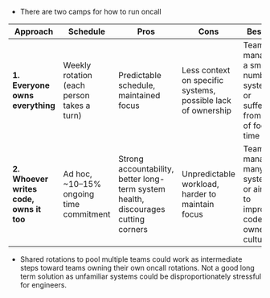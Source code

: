 * There are two camps for how to run oncall

| Approach | Schedule | Pros | Cons | Best For |
|---------|----------|------|------|----------|
| **1. Everyone owns everything** | Weekly rotation (each person takes a turn) | Predictable schedule, maintained focus | Less context on specific systems, possible lack of ownership | Teams managing a small number of systems or suffering from lack of focus time |
| **2. Whoever writes code, owns it too** | Ad hoc, ~10–15% ongoing time commitment | Strong accountability, better long-term system health, discourages cutting corners | Unpredictable workload, harder to maintain focus | Teams managing many systems or aiming to improve code ownership culture |

* Shared rotations to pool multiple teams could work as intermediate steps toward teams owning their own oncall rotations. Not a good long term solution as unfamiliar systems could be disproportionately stressful for engineers. 